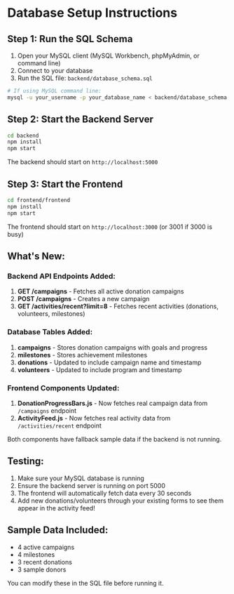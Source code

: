 # Database Setup Instructions

## Step 1: Run the SQL Schema

1. Open your MySQL client (MySQL Workbench, phpMyAdmin, or command line)
2. Connect to your database
3. Run the SQL file: `backend/database_schema.sql`

```bash
# If using MySQL command line:
mysql -u your_username -p your_database_name < backend/database_schema.sql
```

## Step 2: Start the Backend Server

```bash
cd backend
npm install
npm start
```

The backend should start on `http://localhost:5000`

## Step 3: Start the Frontend

```bash
cd frontend/frontend
npm install
npm start
```

The frontend should start on `http://localhost:3000` (or 3001 if 3000 is busy)

## What's New:

### Backend API Endpoints Added:

1. **GET /campaigns** - Fetches all active donation campaigns
2. **POST /campaigns** - Creates a new campaign
3. **GET /activities/recent?limit=8** - Fetches recent activities (donations, volunteers, milestones)

### Database Tables Added:

1. **campaigns** - Stores donation campaigns with goals and progress
2. **milestones** - Stores achievement milestones
3. **donations** - Updated to include campaign name and timestamp
4. **volunteers** - Updated to include program and timestamp

### Frontend Components Updated:

1. **DonationProgressBars.js** - Now fetches real campaign data from `/campaigns` endpoint
2. **ActivityFeed.js** - Now fetches real activity data from `/activities/recent` endpoint

Both components have fallback sample data if the backend is not running.

## Testing:

1. Make sure your MySQL database is running
2. Ensure the backend server is running on port 5000
3. The frontend will automatically fetch data every 30 seconds
4. Add new donations/volunteers through your existing forms to see them appear in the activity feed!

## Sample Data Included:

- 4 active campaigns
- 4 milestones
- 3 recent donations
- 3 sample donors

You can modify these in the SQL file before running it.
